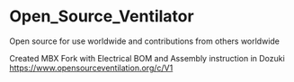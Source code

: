 # Open_Source_Ventilator
Open source for use worldwide and contributions from others worldwide

Created MBX Fork with Electrical BOM and Assembly instruction in Dozuki
https://www.opensourceventilation.org/c/V1